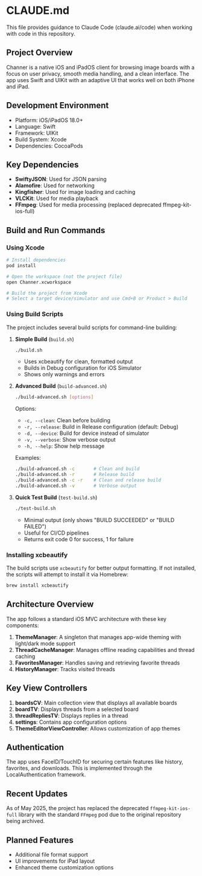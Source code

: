 # CLAUDE.md

This file provides guidance to Claude Code (claude.ai/code) when working with code in this repository.

## Project Overview

Channer is a native iOS and iPadOS client for browsing image boards with a focus on user privacy, smooth media handling, and a clean interface. The app uses Swift and UIKit with an adaptive UI that works well on both iPhone and iPad.

## Development Environment

- Platform: iOS/iPadOS 18.0+
- Language: Swift
- Framework: UIKit
- Build System: Xcode
- Dependencies: CocoaPods

## Key Dependencies

- **SwiftyJSON**: Used for JSON parsing
- **Alamofire**: Used for networking
- **Kingfisher**: Used for image loading and caching
- **VLCKit**: Used for media playback
- **FFmpeg**: Used for media processing (replaced deprecated ffmpeg-kit-ios-full)

## Build and Run Commands

### Using Xcode
```bash
# Install dependencies
pod install

# Open the workspace (not the project file)
open Channer.xcworkspace

# Build the project from Xcode
# Select a target device/simulator and use Cmd+B or Product > Build
```

### Using Build Scripts
The project includes several build scripts for command-line building:

1. **Simple Build** (`build.sh`)
   ```bash
   ./build.sh
   ```
   - Uses xcbeautify for clean, formatted output
   - Builds in Debug configuration for iOS Simulator
   - Shows only warnings and errors

2. **Advanced Build** (`build-advanced.sh`)
   ```bash
   ./build-advanced.sh [options]
   ```
   Options:
   - `-c, --clean`: Clean before building
   - `-r, --release`: Build in Release configuration (default: Debug)
   - `-d, --device`: Build for device instead of simulator
   - `-v, --verbose`: Show verbose output
   - `-h, --help`: Show help message

   Examples:
   ```bash
   ./build-advanced.sh -c       # Clean and build
   ./build-advanced.sh -r       # Release build
   ./build-advanced.sh -c -r    # Clean and release build
   ./build-advanced.sh -v       # Verbose output
   ```

3. **Quick Test Build** (`test-build.sh`)
   ```bash
   ./test-build.sh
   ```
   - Minimal output (only shows "BUILD SUCCEEDED" or "BUILD FAILED")
   - Useful for CI/CD pipelines
   - Returns exit code 0 for success, 1 for failure

### Installing xcbeautify
The build scripts use `xcbeautify` for better output formatting. If not installed, the scripts will attempt to install it via Homebrew:

```bash
brew install xcbeautify
```

## Architecture Overview

The app follows a standard iOS MVC architecture with these key components:

1. **ThemeManager**: A singleton that manages app-wide theming with light/dark mode support
2. **ThreadCacheManager**: Manages offline reading capabilities and thread caching
3. **FavoritesManager**: Handles saving and retrieving favorite threads
4. **HistoryManager**: Tracks visited threads

## Key View Controllers

1. **boardsCV**: Main collection view that displays all available boards
2. **boardTV**: Displays threads from a selected board
3. **threadRepliesTV**: Displays replies in a thread
4. **settings**: Contains app configuration options
5. **ThemeEditorViewController**: Allows customization of app themes

## Authentication

The app uses FaceID/TouchID for securing certain features like history, favorites, and downloads. This is implemented through the LocalAuthentication framework.

## Recent Updates

As of May 2025, the project has replaced the deprecated `ffmpeg-kit-ios-full` library with the standard `FFmpeg` pod due to the original repository being archived.

## Planned Features

- Additional file format support
- UI improvements for iPad layout
- Enhanced theme customization options